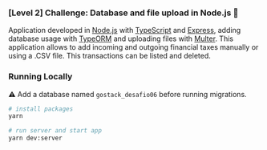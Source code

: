 ### [Level 2] Challenge: Database and file upload in Node.js :rocket:
Application developed in [Node.js](https://nodejs.org/en/about/) with [TypeScript](https://www.typescriptlang.org/docs/home.html) and [Express](https://expressjs.com/pt-br/), adding database usage with [TypeORM](https://typeorm.io/#/) and uploading files with [Multer](https://github.com/expressjs/multer).
This application allows to add incoming and outgoing financial taxes manually or using a .CSV file. This transactions can be listed and deleted.

### Running Locally

:warning: Add a database named `gostack_desafio06` before running migrations.

```sh
# install packages
yarn

# run server and start app
yarn dev:server
```
